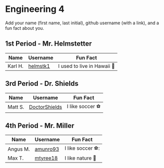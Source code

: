 # Engineering 4

Add your name (first name, last initial), github username (with a link), and a fun fact about you.

## 1st Period - Mr. Helmstetter
Name | Username | Fun Fact
--- | --- | ---
Karl H. | [helmstk1](https://github.com/helmstk1) | I used to live in Hawaii :palm_tree:



## 3rd Period - Dr. Shields
Name | Username | Fun Fact
--- | --- | ---
Matt S. | [DoctorShields](https://github.com/DoctorShields) | I like soccer :soccer:

## 4th Period - Mr. Miller
Name | Username | Fun Fact
--- | --- | ---
Angus M.| [amunro93](https://github.com/amunro93) | I like soccer ⚽: 
Max T. | [mtyree18](https://github.com/mtyree18) | I like nature :palm_tree:

